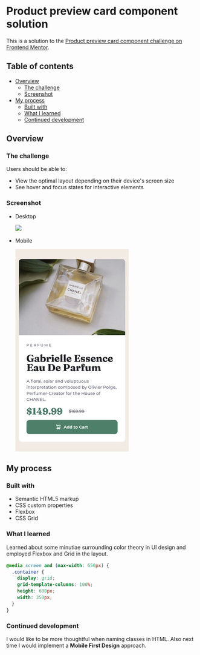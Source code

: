 # Product preview card component solution

This is a solution to the [Product preview card component challenge on Frontend Mentor](https://www.frontendmentor.io/challenges/product-preview-card-component-GO7UmttRfa).

## Table of contents

- [Overview](#overview)
  - [The challenge](#the-challenge)
  - [Screenshot](#screenshot)
- [My process](#my-process)
  - [Built with](#built-with)
  - [What I learned](#what-i-learned)
  - [Continued development](#continued-development)

## Overview

### The challenge

Users should be able to:

- View the optimal layout depending on their device's screen size
- See hover and focus states for interactive elements

### Screenshot

- Desktop

  ![](./images/desktop_view.jpg.jpg)

- Mobile

  ![](./images/mobile_view.jpg)

## My process

### Built with

- Semantic HTML5 markup
- CSS custom properties
- Flexbox
- CSS Grid

### What I learned

Learned about some minutiae surrounding color theory in UI design and employed Flexbox and Grid in the layout.

```css
@media screen and (max-width: 650px) {
  .container {
    display: grid;
    grid-template-columns: 100%;
    height: 600px;
    width: 350px;
  }
}
```

### Continued development

I would like to be more thoughtful when naming classes in HTML.
Also next time I would implement a **Mobile First Design** approach.
